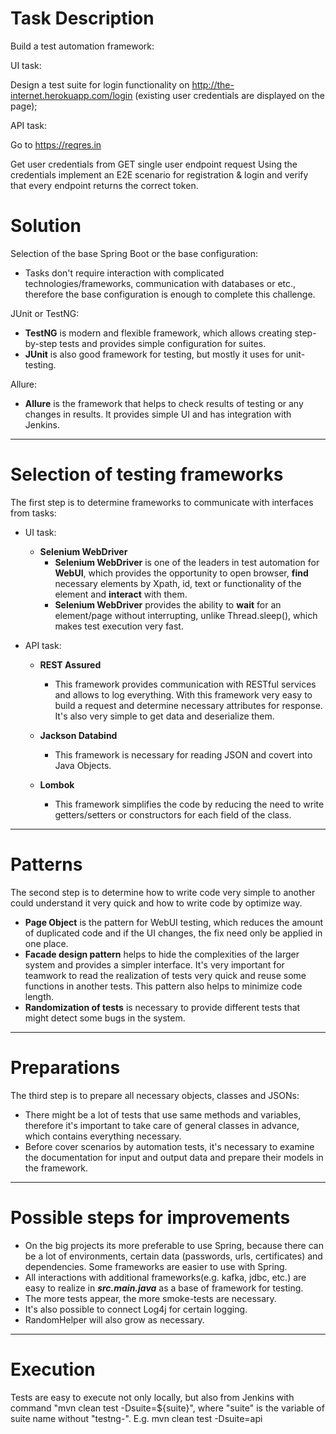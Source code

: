 # Task Description
Build a test automation framework:

UI task:

Design a test suite for login functionality on http://the-internet.herokuapp.com/login (existing user credentials are displayed on the page);

API task:

Go to https://reqres.in

Get user credentials from GET single user endpoint request
Using the credentials implement an E2E scenario for registration & login and verify that every endpoint returns the correct token.

# Solution
Selection of the base
Spring Boot or the base configuration:
- Tasks don't require interaction with complicated technologies/frameworks, communication with databases or etc., 
therefore the base configuration is enough to complete this challenge.

JUnit or TestNG:
- **TestNG** is modern and flexible framework, which allows creating step-by-step tests and
  provides simple configuration for suites. 
- **JUnit** is also good framework for testing, but mostly it uses for unit-testing.

Allure:
- **Allure** is the framework that helps to check results of testing or any changes in results. 
It provides simple UI and has integration with Jenkins.
---
# Selection of testing frameworks
The first step is to determine frameworks to communicate with interfaces from tasks:
- UI task: 
  - **Selenium WebDriver**
    - **Selenium WebDriver** is one of the leaders in test automation for **WebUI**, which provides the opportunity to open browser,
      **find** necessary elements by Xpath, id, text or functionality of the element and **interact** with them.
    - **Selenium WebDriver** provides the ability to **wait** for an element/page without interrupting, unlike Thread.sleep(), which
      makes test execution very fast.
    
- API task: 
  - **REST Assured**
    - This framework provides communication with RESTful services and allows to log everything. With this framework
    very easy to build a request and determine necessary attributes for response. It's also very simple to get 
    data and deserialize them.
    
  - **Jackson Databind**
    - This framework is necessary for reading JSON and covert into Java Objects.
  - **Lombok**
    - This framework simplifies the code by reducing the need to write getters/setters or constructors for each field of the class.
---
# Patterns
The second step is to determine how to write code very simple to another could understand it very quick and how to write code by optimize way.
- **Page Object** is the pattern for WebUI testing, which reduces the amount of duplicated code and if the UI changes, the fix need only be applied in one place.
- **Facade design pattern** helps to hide the complexities of the larger system and provides a simpler interface.
  It's very important for teamwork to read the realization of tests very quick and reuse some functions in another tests.
  This pattern also helps to minimize code length.
- **Randomization of tests** is necessary to provide different tests that might detect some bugs in the system.
---
# Preparations
The third step is to prepare all necessary objects, classes and JSONs:
- There might be a lot of tests that use same methods and variables, therefore it's important to take care of 
  general classes in advance, which contains everything necessary.
- Before cover scenarios by automation tests, it's necessary to examine the documentation for input and output data and 
  prepare their models in the framework.

---
# Possible steps for improvements
- On the big projects its more preferable to use Spring, because there can be a lot of environments,
  certain data (passwords, urls, certificates) and dependencies. Some frameworks are easier to use with Spring.
- All interactions with additional frameworks(e.g. kafka, jdbc, etc.) are easy to realize in ***src.main.java*** as a
  base of framework for testing.
- The more tests appear, the more smoke-tests are necessary.
- It's also possible to connect Log4j for certain logging.
- RandomHelper will also grow as necessary.
---
# Execution
Tests are easy to execute not only locally, but also from Jenkins with command "mvn clean test -Dsuite=${suite}", where
"suite" is the variable of suite name without "testng-". E.g. mvn clean test -Dsuite=api
